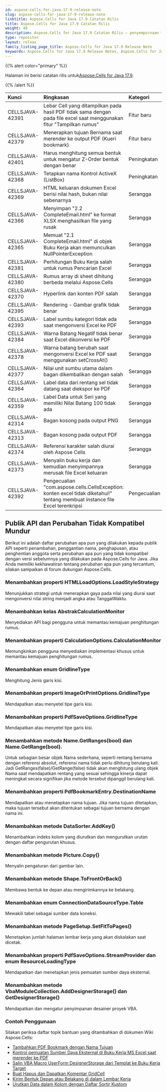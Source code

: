 ```yaml
---
id: aspose-cells-for-java-17-9-release-note
slug: aspose-cells-for-java-17-9-release-note
linktitle: Aspose.Cells for Java 17.9 Catatan Rilis
title: Aspose.Cells for Java 17.9 Catatan Rilis
weight: 40
description: Aspose.Cells for Java 17.9 Catatan Rilis – penyempurnaan terbaru, fitur baru, dan perbaikan
type: repositor
layout: releas
family_listing_page_title: Aspose.Cells for Java 17.9 Release Note
keywords: Aspose.Cells for Java 17.9 Release Notes, Aspose.Cells for Java 17.9 updates and fixe
---
```

{{% alert color="primary" %}} 

 Halaman ini berisi catatan rilis untuk[Aspose.Cells for Java 17.9](https://releases.aspose.com/cells/java/new-releases/aspose.cells-for-java-17.9/).

{{% /alert %}} 

|**Kunci**|**Ringkasan**|**Kategori**|
| :- | :- | :- |
|CELLSJAVA-42391|Lebar Cell yang ditampilkan pada hasil PDF tidak sama dengan pada file excel saat menggunakan fitur "Tampilkan rumus"|Fitur baru|
|CELLSJAVA-42379|Menerapkan tujuan Bernama saat merender ke output PDF (Kueri bookmark)|Fitur baru|
|CELLSJAVA-42401|Harus menghitung semua bentuk untuk mengatur Z-Order bentuk dengan benar|Peningkatan|
|CELLSJAVA-42368|Tetapkan nama Kontrol ActiveX (ListBox)|Peningkatan|
|CELLSJAVA-42369|HTML keluaran dokumen Excel berisi nilai hash, bukan nilai sebenarnya|Serangga|
|CELLSJAVA-42366|Menyimpan "2.2 CompleteEmail.html" ke format XLSX menghasilkan file yang rusak|Serangga|
|CELLSJAVA-42365|Memuat "2.1 CompleteEmail.html" di objek Buku Kerja akan memunculkan NullPointerException|Serangga|
|CELLSJAVA-42381|Perhitungan Buku Kerja salah untuk rumus Pencarian Excel|Serangga|
|CELLSJAVA-42380|Rumus array di sheet dihitung berbeda melalui Aspose.Cells|Serangga|
|CELLSJAVA-42370|Hyperlink dan konten PDF salah|Serangga|
|CELLSJAVA-42395|Rendering - Gambar grafik tidak benar|Serangga|
|CELLSJAVA-42393|Label sumbu kategori tidak ada saat mengonversi Excel ke PDF|Serangga|
|CELLSJAVA-42384|Warna Batang Negatif tidak benar saat Excel dikonversi ke PDF|Serangga|
|CELLSJAVA-42378|Warna batang berubah saat mengonversi Excel ke PDF saat menggunakan setCrossAt()|Serangga|
|CELLSJAVA-42377|Nilai unit sumbu utama dalam bagan dikembalikan dengan salah|Serangga|
|CELLSJAVA-42364|Label data dari rentang sel tidak datang saat diekspor ke PDF|Serangga|
|CELLSJAVA-42359|Label Data untuk Seri yang memiliki Nilai Batang 100 tidak ada|Serangga|
|CELLSJAVA-42314|Bagan kosong pada output PNG|Serangga|
|CELLSJAVA-42313|Bagan kosong pada output PDF|Serangga|
|CELLSJAVA-42374|Referensi karakter salah diurai oleh Aspose Cells|Serangga|
|CELLSJAVA-42373|Menyalin buku kerja dan kemudian menyimpannya merusak file Excel keluaran|Serangga|
|CELLSJAVA-42392|Pengecualian "com.aspose.cells.CellsException: konten excel tidak diketahui!" tentang membuat instance file Excel terenkripsi|Pengecualian|
##  **Publik API dan Perubahan Tidak Kompatibel Mundur**
Berikut ini adalah daftar perubahan apa pun yang dilakukan kepada publik API seperti penambahan, penggantian nama, penghapusan, atau penghentian anggota serta perubahan apa pun yang tidak kompatibel dengan versi sebelumnya yang dilakukan pada Aspose.Cells for Java. Jika Anda memiliki kekhawatiran tentang perubahan apa pun yang tercantum, silakan sampaikan di forum dukungan Aspose.Cells.
###  **Menambahkan properti HTMLLoadOptions.LoadStyleStrategy**
Menunjukkan strategi untuk menerapkan gaya pada nilai yang diurai saat mengonversi nilai string menjadi angka atau TanggalWaktu.
###  **Menambahkan kelas AbstrakCalculationMonitor**
Menyediakan API bagi pengguna untuk memantau kemajuan penghitungan rumus.
###  **Menambahkan properti CalculationOptions.CalculationMonitor**
Memungkinkan pengguna menyediakan implementasi khusus untuk memantau kemajuan penghitungan rumus.
###  **Menambahkan enum GridlineType**
Menghitung Jenis garis kisi.
###  **Menambahkan properti ImageOrPrintOptions.GridlineType**
Mendapatkan atau menyetel tipe garis kisi.
###  **Menambahkan properti PdfSaveOptions.GridlineType**
Mendapatkan atau menyetel tipe garis kisi.
###  **Menambahkan metode Name.GetRanges(bool) dan Name.GetRange(bool).**
Untuk sebagian besar objek Nama sederhana, seperti rentang bernama dengan referensi absolut, referensi nama tidak perlu dihitung berulang kali. Jadi GetRanges(false)/GetRange(false) tidak akan menghitung ulang objek Nama saat mendapatkan rentang yang sesuai sehingga kinerja dapat meningkat secara signifikan jika metode tersebut dipanggil berulang kali.
###  **Menambahkan properti PdfBookmarkEntry.DestinationName**
Mendapatkan atau menetapkan nama tujuan. Jika nama tujuan ditetapkan, maka tujuan tersebut akan ditentukan sebagai tujuan bernama dengan nama ini.
###  **Menambahkan metode DataSorter.AddKey()**
Menambahkan indeks kolom yang diurutkan dan mengurutkan urutan dengan daftar pengurutan khusus.
###  **Menambahkan metode Picture.Copy()**
Menyalin pengaturan dari gambar lain.
###  **Menambahkan metode Shape.ToFrontOrBack()**
Membawa bentuk ke depan atau mengirimkannya ke belakang.
###  **Menambahkan enum ConnectionDataSourceType.Table**
Mewakili tabel sebagai sumber data koneksi.
###  **Menambahkan metode PageSetup.SetFitToPages()**
Menetapkan jumlah halaman lembar kerja yang akan diskalakan saat dicetak.
###  **Menambahkan properti PdfSaveOptions.StreamProvider dan enum ResourceLoadingType**
Mendapatkan dan menetapkan jenis pemuatan sumber daya eksternal.
###  **Menambahkan metode VbaModuleCollection.AddDesignerStorage() dan GetDesignerStorage()**
Mendapatkan dan mengatur penyimpanan desainer proyek VBA.


###  **Contoh Penggunaan**
Silakan periksa daftar topik bantuan yang ditambahkan di dokumen Wiki Aspose.Cells:

- [Tambahkan PDF Bookmark dengan Nama Tujuan](https://docs.aspose.com/cells/java/add-pdf-bookmarks-with-named-destinations/)
- [Kontrol pemuatan Sumber Daya Eksternal di Buku Kerja MS Excel saat merender ke PDF](https://docs.aspose.com/cells/java/control-loading-of-external-resources-in-ms-excel-workbook-while-rendering-to-pdf/)
- [Salin VBA Macro UserForm DesignerStorage dari Templat ke Buku Kerja Target](https://docs.aspose.com/cells/java/copy-vba-macro-userform-designerstorage-from-template-to-target-workbook/)
- [Buat Hapus dan Dapatkan Komentar GridCell](https://docs.aspose.com/cells/java/create-remove-and-get-gridcell-comments/)
- [Kirim Bentuk Depan atau Belakang di dalam Lembar Kerja](https://docs.aspose.com/cells/java/send-shape-front-or-back-inside-the-worksheet/)
- [Urutkan Data dalam Kolom dengan Daftar Sortir Kustom](https://docs.aspose.com/cells/java/sort-data-in-column-with-custom-sort-list/)
